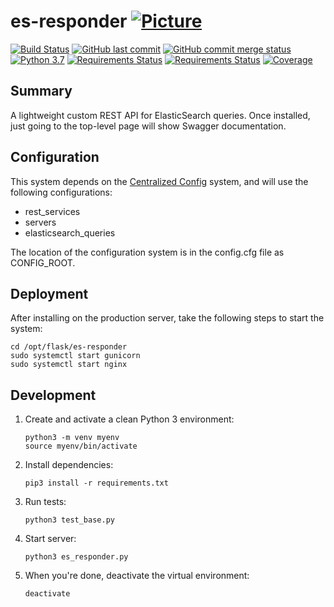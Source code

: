# es-responder [![Picture](https://raw.github.com/janelia-flyem/janelia-flyem.github.com/master/images/HHMI_Janelia_Color_Alternate_180x40.png)](http://www.janelia.org)

[![Build Status](https://travis-ci.org/JaneliaSciComp/es-responder.svg?branch=master)](https://travis-ci.org/JaneliaSciComp/es-responder)
[![GitHub last commit](https://img.shields.io/github/last-commit/google/skia.svg)](https://github.com/JaneliaSciComp/es-responder)
[![GitHub commit merge status](https://img.shields.io/github/commit-status/badges/shields/master/5d4ab86b1b5ddfb3c4a70a70bd19932c52603b8c.svg)](https://github.com/JaneliaSciComp/es-responder)
[![Python 3.7](https://img.shields.io/badge/python-3.7-blue.svg)](https://www.python.org/downloads/release/python-360/)
[![Requirements Status](https://requires.io/github/JaneliaSciComp/es-responder/requirements.svg?branch=master)](https://requires.io/github/JaneliaSciComp/es-responder/requirements/?branch=master)
[![Requirements Status](https://requires.io/github/JaneliaSciComp/es-responder/requirements.svg?branch=master)](responder/requirements/?branch=master)
[![Coverage](https://img.shields.io/codecov/c/github/JaneliaSciComp/es-responder.svg)](https://img.shields.io/codecov/c/github/JaneliaSciComp/es-responder.svg)

## Summary
A lightweight custom REST API for ElasticSearch queries. Once installed, just going to the top-level page will show Swagger documentation.

## Configuration

This system depends on the [Centralized Config](https://github.com/JaneliaSciComp/Centralized_Config) system, and
will use the following configurations:
- rest_services
- servers
- elasticsearch_queries

The location of the configuration system is in the config.cfg file as CONFIG_ROOT.

## Deployment

After installing on the production server, take the following steps to start the system:
```
cd /opt/flask/es-responder
sudo systemctl start gunicorn
sudo systemctl start nginx
```

## Development
1. Create and activate a clean Python 3 environment:
    ```
    python3 -m venv myenv
    source myenv/bin/activate
    ```
1. Install dependencies:

    `pip3 install -r requirements.txt`
1. Run tests:

    `python3 test_base.py`
1. Start server:

    `python3 es_responder.py`
1. When you're done, deactivate the virtual environment:

    `deactivate`
